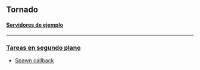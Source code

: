 ## Tornado

#### [Servidores de ejemplo](https://github.com/mondeja/tornado-examples)

______________________________________________________

### [Tareas en segundo plano](https://github.com/mondeja/fullstack/tree/master/backend/src/012-protocolos_red/HTTP/servidor/python/tornado/tutoriales/tareas_segundo_plano)
- [Spawn callback](https://github.com/mondeja/fullstack/tree/master/backend/src/012-protocolos_red/HTTP/servidor/python/tornado/tutoriales/tareas_segundo_plano/spawn_callback.py)